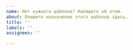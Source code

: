 ```yaml
---
name: Нет нужного шаблона? Напишите об этом.
about: Опишите назначение этого шаблона здесь.
title: ''
labels: ''
assignees: ''

---
```



